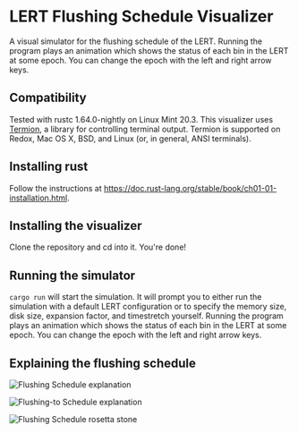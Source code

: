 # LERT Flushing Schedule Visualizer
A visual simulator for the flushing schedule of the LERT. Running the program plays an animation which shows the status of each bin in the LERT at some epoch. You can change the epoch with the left and right arrow keys.

## Compatibility
Tested with rustc 1.64.0-nightly on Linux Mint 20.3. 
This visualizer uses [Termion](https://github.com/redox-os/termion), a library for controlling terminal output. Termion is supported on Redox, Mac OS X, BSD, and Linux (or, in general, ANSI terminals). 

## Installing rust
Follow the instructions at https://doc.rust-lang.org/stable/book/ch01-01-installation.html.

## Installing the visualizer
Clone the repository and cd into it. You're done!

## Running the simulator
```cargo run``` will start the simulation. It will prompt you to either run the simulation with a default LERT configuration or to specify the memory size, disk size, expansion factor, and timestretch yourself.  Running the program plays an animation which shows the status of each bin in the LERT at some epoch. You can change the epoch with the left and right arrow keys.

## Explaining the flushing schedule

![Flushing Schedule explanation](https://github.com/tenchd/flushing_schedule/blob/main/flush0.PNG?raw=true)

![Flushing-to Schedule explanation](https://github.com/tenchd/flushing_schedule/blob/main/flush1.PNG?raw=true)

![Flushing Schedule rosetta stone](https://github.com/tenchd/flushing_schedule/blob/main/flush2.PNG?raw=true)
